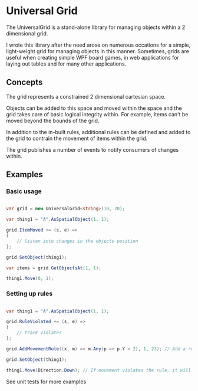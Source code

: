 ﻿# Universal Grid 

The UniversalGrid is a stand-alone library for managing objects within a 2 dimensional grid.

I wrote this library after the need arose on numerous occations for a simple, light-weight grid for managing objects in this manner. Sometimes, grids are useful when 
creating simple WPF board games, in web applications for laying out tables and for many other applications.

## Concepts

The grid represents a constrained 2 dimensional cartesian space. 

Objects can be added to this space and moved within the space and the grid takes care of basic logical integrity within. For example, items can't be moved beyond the bounds of the grid.

In addition to the in-built rules, additional rules can be defined and added to the grid to contrain the movement of items within the grid.

The grid publishes a number of events to notify consumers of changes within.

## Examples

### Basic usage

```cs

var grid = new UniversalGrid<string>(10, 20);

var thing1 = "A".AsSpatialObject(1, 1);

grid.ItemMoved += (s, e) =>
{
	// listen into changes in the objects position
};

grid.SetObject(thing1);

var items = grid.GetObjectsAt(1, 1);

thing1.Move(0, 1);

```

### Setting up rules

```cs

var thing1 = "A".AsSpatialObject(1, 1);

grid.RuleViolated += (s, e) =>
{
    // track violates
};

grid.AddMovementRule((x, m) => m.Any(p => p.Y > 2), 1, 23); // Add a rule which prevents Y from exceeding 2

grid.SetObject(thing1);

thing1.Move(Direction.Down); // If movement violates the rule, it will be prevented and an event will be fired

```

See unit tests for more examples